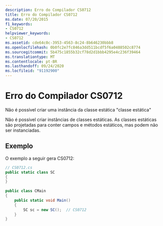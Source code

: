 ```yaml
---
description: Erro do Compilador CS0712
title: Erro do Compilador CS0712
ms.date: 07/20/2015
f1_keywords:
- CS0712
helpviewer_keywords:
- CS0712
ms.assetid: cde64c0c-3953-4563-8c24-8b646230bbb8
ms.openlocfilehash: 0b0fc2e7fc846a3dd511bcdf5f6a0488502c8774
ms.sourcegitcommit: 5b475c1855b32cf78d2d1bbb4295e4c236f39464
ms.translationtype: MT
ms.contentlocale: pt-BR
ms.lasthandoff: 09/24/2020
ms.locfileid: "91192900"
---
```

# <a name="compiler-error-cs0712"></a>Erro do Compilador CS0712

Não é possível criar uma instância da classe estática "classe estática"  
  
 Não é possível criar instâncias de classes estáticas. As classes estáticas são projetadas para conter campos e métodos estáticos, mas podem não ser instanciadas.  
  
## <a name="example"></a>Exemplo  

 O exemplo a seguir gera CS0712:  
  
```csharp  
// CS0712.cs  
public static class SC  
{  
}  
  
public class CMain  
{  
    public static void Main()  
    {  
        SC sc = new SC();  // CS0712  
    }  
}  
```
